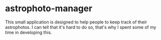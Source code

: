 # astrophoto-manager

This small application is designed to help people to keep track of their astrophotos.
I can tell that it's hard to do so, that's why I spent some of my time in developing this.
